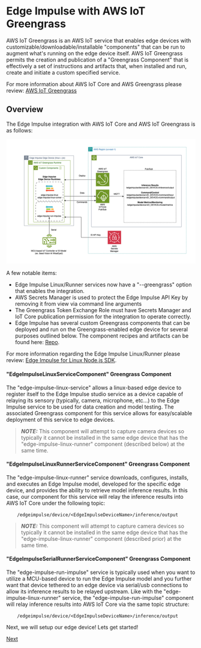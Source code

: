 # Edge Impulse with AWS IoT Greengrass

AWS IoT Greengrass is an AWS IoT service that enables edge devices with customizable/downloadable/installable "components" that can be run to augment what's running on the edge device itself.  AWS IoT Greengrass permits the creation and publication of a "Greengrass Component" that is effectively a set of instructions and artifacts that, when installed and run, create and initiate a custom specified service. 

For more information about AWS IoT Core and AWS Greengrass please review: [AWS IoT Greengrass](https://docs.aws.amazon.com/greengrass/v2/developerguide/what-is-iot-greengrass.html)

## Overview

The Edge Impulse integration with AWS IoT Core and AWS IoT Greengrass is as follows:

![Architecture](Architecture.png)

A few notable items:

* Edge Impulse Linux/Runner services now have a "--greengrass" option that enables the integration. 
* AWS Secrets Manager is used to protect the Edge Impulse API Key by removing it from view via command line arguments
* The Greengrass Token Exchange Role must have Secrets Manager and IoT Core publication permission for the integration to operate correctly. 
* Edge Impulse has several custom Greengrass components that can be deployed and run on the Greengrass-enabled edge device for several purposes outlined below. The component recipes and artifacts can be found here: [Repo](https://github.com/edgeimpulse/aws-greengrass-components).

For more information regarding the Edge Impulse Linux/Runner please review: [Edge Impulse for Linux Node.js SDK](https://docs.edgeimpulse.com/docs/tools/edge-impulse-for-linux/linux-node-js-sdk).

#### "EdgeImpulseLinuxServiceComponent" Greengrass Component

The "edge-impulse-linux-service" allows a linux-based edge device to register itself to the Edge Impulse studio service as a device capable of relaying its sensory (typically, camera, microphone, etc...) to the Edge Impulse service to be used for data creation and model testing. The associated Greengrass component for this service allows for easy/scalable deployment of this service to edge devices. 

>**_NOTE:_**
>This component will attempt to capture camera devices so typically it cannot be installed in the same edge device that has the "edge-impulse-linux-runner" component (described below) at the same time.

#### "EdgeImpulseLinuxRunnerServiceComponent" Greengrass Component

The "edge-impulse-linux-runner" service downloads, configures, installs, and executes an Edge Impulse model, developed for the specific edge device, and provides the ability to retrieve model inference results.  In this case, our component for this service will relay the inference results into AWS IoT Core under the following topic:

		/edgeimpulse/device/<EdgeImpulseDeviceName>/inference/output
		
>**_NOTE:_**
>This component will attempt to capture camera devices so typically it cannot be installed in the same edge device that has the "edge-impulse-linux-runner" component (described prior) at the same time.

#### "EdgeImpulseSerialRunnerServiceComponent" Greengrass Component

The "edge-impulse-run-impulse" service is typically used when you want to utilize a MCU-based device to run the Edge Impulse model and you further want that device tethered to an edge device via serial/usb connections to allow its inference results to be relayed upstream.  Like with the "edge-impulse-linux-runner" service, the "edge-impulse-run-impulse" component will relay inference results into AWS IoT Core via the same topic structure:

		/edgeimpulse/device/<EdgeImpulseDeviceName>/inference/output

Next, we will setup our edge device!  Lets get started!

[Next](../1_HardwareSetup/HardwareSetup.md)
